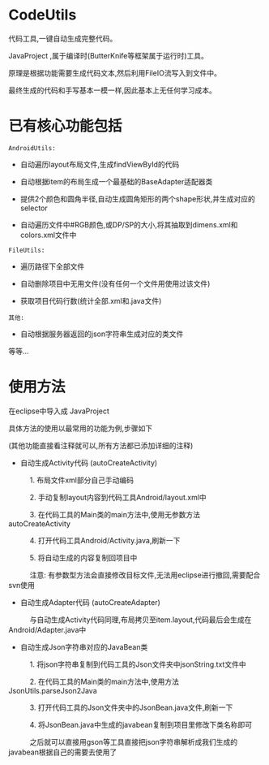 CodeUtils
=======

代码工具,一键自动生成完整代码。

JavaProject ,属于编译时(ButterKnife等框架属于运行时)工具。

原理是根据功能需要生成代码文本,然后利用FileIO流写入到文件中。

最终生成的代码和手写基本一模一样,因此基本上无任何学习成本。



已有核心功能包括
=======

`AndroidUtils:`

* 自动遍历layout布局文件,生成findViewById的代码

* 自动根据item的布局生成一个最基础的BaseAdapter适配器类

* 提供2个颜色和圆角半径,自动生成圆角矩形的两个shape形状,并生成对应的selector

* 自动遍历文件中#RGB颜色,或DP/SP的大小,将其抽取到dimens.xml和colors.xml文件中


`FileUtils:`

* 遍历路径下全部文件

* 自动删除项目中无用文件(没有任何一个文件用使用过该文件)

* 获取项目代码行数(统计全部.xml和.java文件)


`其他:`

* 自动根据服务器返回的json字符串生成对应的类文件

等等...



使用方法
=======

在eclipse中导入成 JavaProject

具体方法的使用以最常用的功能为例,步骤如下

(其他功能直接看注释就可以,所有方法都已添加详细的注释)



* 自动生成Activity代码 (autoCreateActivity)

　　　1. 布局文件xml部分自己手动编码

　　　2. 手动复制layout内容到代码工具Android/layout.xml中

　　　3. 在代码工具的Main类的main方法中,使用无参数方法 autoCreateActivity

　　　4. 打开代码工具Android/Activity.java,刷新一下

　　　5. 将自动生成的内容复制回项目中

　　　注意: 有参数型方法会直接修改目标文件,无法用eclipse进行撤回,需要配合svn使用



* 自动生成Adapter代码 (autoCreateAdapter)

　　　与自动生成Activity代码同理,布局拷贝至item.layout,代码最后会生成在Android/Adapter.java中



* 自动生成Json字符串对应的JavaBean类

　　　1. 将json字符串复制到代码工具的Json文件夹中jsonString.txt文件中

　　　2. 在代码工具的Main类的main方法中,使用方法JsonUtils.parseJson2Java

　　　3. 打开代码工具的Json文件夹中的JsonBean.java文件,刷新一下

　　　4. 将JsonBean.java中生成的javabean复制到项目里修改下类名称即可

　　　之后就可以直接用gson等工具直接把json字符串解析成我们生成的javabean根据自己的需要去使用了
